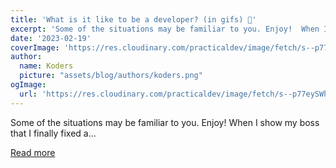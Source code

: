 ```yaml
---
title: 'What is it like to be a developer? (in gifs) 🗿'
excerpt: 'Some of the situations may be familiar to you. Enjoy!  When I show my boss that I finally fixed a...'
date: '2023-02-19'
coverImage: 'https://res.cloudinary.com/practicaldev/image/fetch/s--p77eySWh--/c_imagga_scale,f_auto,fl_progressive,h_420,q_auto,w_1000/https://dev-to-uploads.s3.amazonaws.com/uploads/articles/5zn64un0eoek82kopihz.png'
author:
  name: Koders
  picture: "assets/blog/authors/koders.png"
ogImage:
  url: 'https://res.cloudinary.com/practicaldev/image/fetch/s--p77eySWh--/c_imagga_scale,f_auto,fl_progressive,h_420,q_auto,w_1000/https://dev-to-uploads.s3.amazonaws.com/uploads/articles/5zn64un0eoek82kopihz.png'
---
```


Some of the situations may be familiar to you. Enjoy!  When I show my boss that I finally fixed a...

[Read more](https://dev.to/mariamarsh/what-is-it-like-to-be-a-developer-in-gifs-115l)
